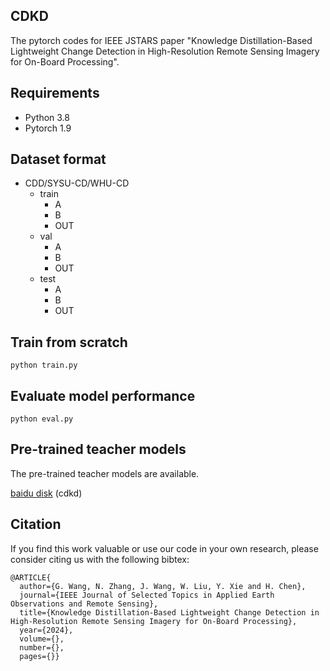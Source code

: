 
## CDKD

The pytorch codes for IEEE JSTARS paper "Knowledge Distillation-Based Lightweight Change Detection in High-Resolution Remote Sensing Imagery for On-Board Processing".


## Requirements

- Python 3.8
- Pytorch 1.9


## Dataset format

- CDD/SYSU-CD/WHU-CD
  - train
       - A
       - B
       - OUT
  - val
       - A
       - B
       - OUT
  - test
       - A
       - B
       - OUT

## Train from scratch

    python train.py

## Evaluate model performance

    python eval.py

## Pre-trained teacher models

The pre-trained teacher models are available. 

[baidu disk](https://pan.baidu.com/s/16UmjXf_ffJZN2DZ02iAGzQ?pwd=cdkd) (cdkd)


## Citation

If you find this work valuable or use our code in your own research, please consider citing us with the following bibtex:

```
@ARTICLE{
  author={G. Wang, N. Zhang, J. Wang, W. Liu, Y. Xie and H. Chen},
  journal={IEEE Journal of Selected Topics in Applied Earth Observations and Remote Sensing}, 
  title={Knowledge Distillation-Based Lightweight Change Detection in High-Resolution Remote Sensing Imagery for On-Board Processing}, 
  year={2024},
  volume={},
  number={},
  pages={}}
```


